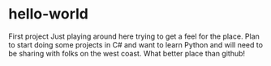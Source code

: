 # hello-world
First project
Just playing around here trying to get a feel for the place. Plan to start doing some projects in C# and want to learn Python and will need to be sharing with folks on the west coast. What better place than github!

